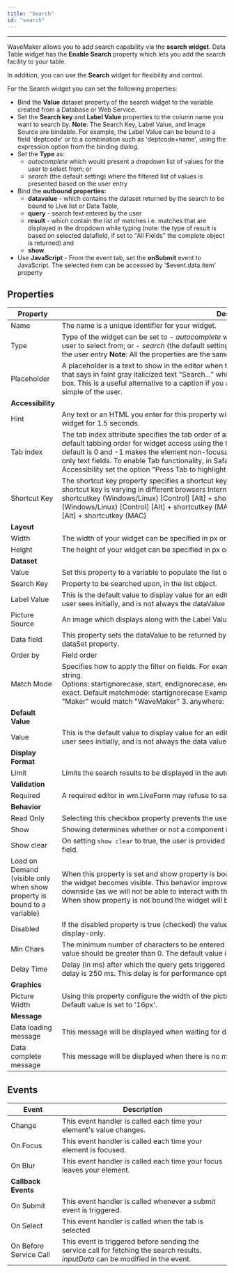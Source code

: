 ```yaml
---
title: "Search"
id: "search"
---
```

---

WaveMaker allows you to add search capability via the **search widget**. Data Table widget has the **Enable Search** property which lets you add the search facility to your table.

In addition, you can use the **Search** widget for flexibility and control.

For the Search widget you can set the following properties:

- Bind the **Value** dataset property of the search widget to the variable created from a Database or Web Service.
- Set the **Search key** and **Label Value** properties to the column name you want to search by. **Note**: The Search Key, Label Value, and Image Source are bindable. For example, the Label Value can be bound to a field 'deptcode' or to a combination such as 'deptcode+name', using the expression option from the binding dialog.
- Set the **Type** as:
    - _autocomplete_ which would present a dropdown list of values for the user to select from; or
    - _search_ (the default setting) where the filtered list of values is presented based on the user entry
- Bind the **outbound properties:**
    - **datavalue** - which contains the dataset returned by the search to be bound to Live list or Data Table,
    - **query** - search text entered by the user
    - **result** - which contain the list of matches i.e. matches that are displayed in the dropdown while typing (note: the type of result is based on selected datafield, if set to "All Fields" the complete object is returned) and
    - **show**.
- Use **JavaScript** - From the event tab, set the **onSubmit** event to JavaScript. The selected item can be accessed by '$event.data.item' property

## Properties

| **Property** | **Description** |
| --- | --- |
| Name | The name is a unique identifier for your widget. |
| Type | Type of the widget can be set to    - _autocomplete_ which would present a dropdown list of values for the user to select from; or   - _search_ (the default setting) where the filtered list of values is presented based on the user entry    **Note**: All the properties are the same for both types. |
| Placeholder | A placeholder is a text to show in the editor when there is no value. A common use of this is a search box that says in faint gray italicized text "Search..." which disappears as soon as the user starts to edit the text box. This is a useful alternative to a caption if you are constrained in space and asking for something simple of the user. |
| **Accessibility** |
| Hint | Any text or an HTML you enter for this property will be shown as a tooltip if the mouse hovers over this widget for 1.5 seconds. |
| Tab index | The tab index attribute specifies the tab order of an element. You can use this property to change the default tabbing order for widget access using the tab key. The value can range from 0 to 32767. The default is 0 and -1 makes the element non-focusable.     **Note**: In Safari browsers, by default, Tab highlights only text fields.    To enable Tab functionality, in Safari Browser from Preferences -> Advanced -> Accessibility set the option "Press Tab to highlight each item on a webpage". |
| Shortcut Key | The shortcut key property specifies a shortcut key to activate/focus an element. The way of accessing the shortcut key is varying in different browsers Internet Explorer - [Alt] + shortcutkey, Chrome - [Alt] + shortcutkey (Windows/Linux) [Control] [Alt] + shortcutkey (MAC), Firefox - [Alt] [Shift] + shortcutkey (Windows/Linux) [Control] [Alt] + shortcutkey (MAC), Safari - [Alt] + shortcutkey (Windows) [Control] [Alt] + shortcutkey (MAC) |
| **Layout** |
| Width | The width of your widget can be specified in px or % (i.e 50px, 75%). |
| Height | The height of your widget can be specified in px or % (i.e 50px, 75%). |
| **Dataset** |
| Value | Set this property to a variable to populate the list of values to display. |
| Search Key | Property to be searched upon, in the list object. |
| Label Value | This is the default value to display value for an editor widget. Note that the display value is just what the user sees initially, and is not always the dataValue returned by the widget. |
| Picture Source | An image which displays along with the Label Value |
| Data field | This property sets the dataValue to be returned by a select editor when the list is populated using the dataSet property. |
| Order by | Field order |
| Match Mode | Specifies how to apply the filter on fields. For examples, match the query anywhere (or start or end) in the string.    Options: startignorecase, start, endignorecase, end, anywhereignorecase, anywhere, exactignorecase and exact.    Default matchmode: startignorecase    Examples:   1. start: "Wa" would match "WaveMaker"   2. end: "Maker" would match "WaveMaker"   3. anywhere: "ve" would match "WaveMaker"   |
| **Default Value** |
| Value | This is the default value to display value for an editor widget. Note that the display value is just what the user sees initially, and is not always the data value returned by the widget. |
| **Display Format** |
| Limit | Limits the search results to be displayed in the auto-complete. |
| **Validation** |
| Required | A required editor in wm.LiveForm may refuse to save without a required field. |
| **Behavior** |
| Read Only | Selecting this checkbox property prevents the user from being able to change the data value of a widget. |
| Show | Showing determines whether or not a component is visible. It is a bindable property. |
| Show clear | On setting `show clear` to true, the user is provided with an option to clear the input value in the search field. |
| Load on Demand (visible only when show property is bound to a variable) | When this property is set and show property is bound, the initialization of the widget will be deferred until the widget becomes visible. This behavior improves the load time. Use this feature with caution, as it has a downside (as we will not be able to interact with the widget through script until the widget is initialized). When show property is not bound the widget will be initialized immediately. |
| Disabled | If the disabled property is true (checked) the value of the editor cannot change. The widget becomes display-only. |
| Min Chars  | The minimum number of characters to be entered by the user before the search query is triggered. The value should be greater than 0. The default value is 1. |
| Delay Time | Delay (in ms) after which the query gets triggered when the last character is typed by the user. Default delay is 250 ms. This delay is for performance optimization to reduce multiple network calls. |
| **Graphics** |
| Picture Width | Using this property configure the width of the picture that is shown in typeahead results' dropdown. Default value is set to '16px'. |
| **Message** |
| Data loading message | This message will be displayed when waiting for data to load. |
| Data complete message | This message will be displayed when there is no more data to load. |

## Events

| Event | Description |
| --- | --- |
| Change | This event handler is called each time your element's value changes. |
| On Focus | This event handler is called each time your element is focused. |
| On Blur | This event handler is called each time your focus leaves your element. |
| **Callback Events** |
| On Submit | This event handler is called whenever a submit event is triggered. |
| On Select | This event handler is called when the tab is selected |
| On Before Service Call | This event is triggered before sending the service call for fetching the search results. _inputData_ can be modified in the event. |
